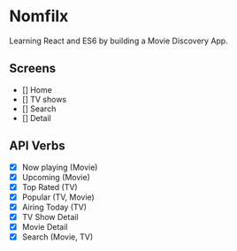 # Nomfilx

Learning React and ES6 by building a Movie Discovery App.

## Screens

- [] Home
- [] TV shows
- [] Search
- [] Detail

## API Verbs

- [x] Now playing (Movie)
- [x] Upcoming (Movie)
- [x] Top Rated (TV)
- [x] Popular (TV, Movie)
- [x] Airing Today (TV)
- [x] TV Show Detail
- [x] Movie Detail
- [x] Search (Movie, TV)
